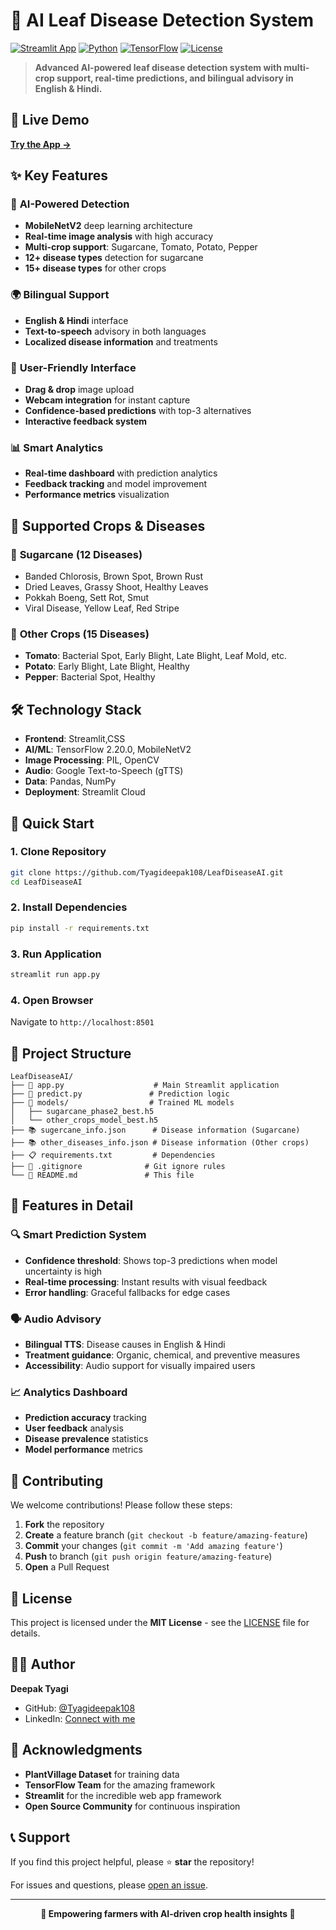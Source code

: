 # 🌿 AI Leaf Disease Detection System

[![Streamlit App](https://static.streamlit.io/badges/streamlit_badge_black_white.svg)](https://leafdiseaseai.streamlit.app)
[![Python](https://img.shields.io/badge/Python-3.11+-blue.svg)](https://python.org)
[![TensorFlow](https://img.shields.io/badge/TensorFlow-2.20.0-orange.svg)](https://tensorflow.org)
[![License](https://img.shields.io/badge/License-MIT-green.svg)](LICENSE)

> **Advanced AI-powered leaf disease detection system with multi-crop support, real-time predictions, and bilingual advisory in English & Hindi.**

## 🚀 Live Demo
**[Try the App →](https://leafdiseaseai-4bglstbxjjusmtynwoyaxy.streamlit.app/)**

## ✨ Key Features

### 🔬 **AI-Powered Detection**
- **MobileNetV2** deep learning architecture
- **Real-time image analysis** with high accuracy
- **Multi-crop support**: Sugarcane, Tomato, Potato, Pepper
- **12+ disease types** detection for sugarcane
- **15+ disease types** for other crops

### 🌍 **Bilingual Support**
- **English & Hindi** interface
- **Text-to-speech** advisory in both languages
- **Localized disease information** and treatments

### 📱 **User-Friendly Interface**
- **Drag & drop** image upload
- **Webcam integration** for instant capture
- **Confidence-based predictions** with top-3 alternatives
- **Interactive feedback system**

### 📊 **Smart Analytics**
- **Real-time dashboard** with prediction analytics
- **Feedback tracking** and model improvement
- **Performance metrics** visualization

## 🎯 Supported Crops & Diseases

### 🌾 **Sugarcane** (12 Diseases)
- Banded Chlorosis, Brown Spot, Brown Rust
- Dried Leaves, Grassy Shoot, Healthy Leaves
- Pokkah Boeng, Sett Rot, Smut
- Viral Disease, Yellow Leaf, Red Stripe

### 🍅 **Other Crops** (15 Diseases)
- **Tomato**: Bacterial Spot, Early Blight, Late Blight, Leaf Mold, etc.
- **Potato**: Early Blight, Late Blight, Healthy
- **Pepper**: Bacterial Spot, Healthy

## 🛠️ Technology Stack

- **Frontend**: Streamlit,CSS
- **AI/ML**: TensorFlow 2.20.0, MobileNetV2
- **Image Processing**: PIL, OpenCV
- **Audio**: Google Text-to-Speech (gTTS)
- **Data**: Pandas, NumPy
- **Deployment**: Streamlit Cloud

## 🚀 Quick Start

### 1. Clone Repository
```bash
git clone https://github.com/Tyagideepak108/LeafDiseaseAI.git
cd LeafDiseaseAI
```

### 2. Install Dependencies
```bash
pip install -r requirements.txt
```

### 3. Run Application
```bash
streamlit run app.py
```

### 4. Open Browser
Navigate to `http://localhost:8501`

## 📁 Project Structure

```
LeafDiseaseAI/
├── 🎯 app.py                    # Main Streamlit application
├── 🔮 predict.py               # Prediction logic
├── 🧠 models/                  # Trained ML models
│   ├── sugarcane_phase2_best.h5
│   └── other_crops_model_best.h5
├── 📚 sugercane_info.json      # Disease information (Sugarcane)
├── 📚 other_diseases_info.json # Disease information (Other crops)
├── 📋 requirements.txt         # Dependencies
├── 🚫 .gitignore              # Git ignore rules
└── 📖 README.md               # This file
```

## 🎨 Features in Detail

### 🔍 **Smart Prediction System**
- **Confidence threshold**: Shows top-3 predictions when model uncertainty is high
- **Real-time processing**: Instant results with visual feedback
- **Error handling**: Graceful fallbacks for edge cases

### 🗣️ **Audio Advisory**
- **Bilingual TTS**: Disease causes in English & Hindi
- **Treatment guidance**: Organic, chemical, and preventive measures
- **Accessibility**: Audio support for visually impaired users

### 📈 **Analytics Dashboard**
- **Prediction accuracy** tracking
- **User feedback** analysis
- **Disease prevalence** statistics
- **Model performance** metrics

## 🤝 Contributing

We welcome contributions! Please follow these steps:

1. **Fork** the repository
2. **Create** a feature branch (`git checkout -b feature/amazing-feature`)
3. **Commit** your changes (`git commit -m 'Add amazing feature'`)
4. **Push** to branch (`git push origin feature/amazing-feature`)
5. **Open** a Pull Request

## 📄 License

This project is licensed under the **MIT License** - see the [LICENSE](LICENSE) file for details.

## 👨‍💻 Author

**Deepak Tyagi**
- GitHub: [@Tyagideepak108](https://github.com/Tyagideepak108)
- LinkedIn: [Connect with me](www.linkedin.com/in/tyagi-deepak)

## 🙏 Acknowledgments

- **PlantVillage Dataset** for training data
- **TensorFlow Team** for the amazing framework
- **Streamlit** for the incredible web app framework
- **Open Source Community** for continuous inspiration

## 📞 Support

If you find this project helpful, please ⭐ **star** the repository!

For issues and questions, please [open an issue](https://github.com/Tyagideepak108/LeafDiseaseAI/issues).

---

<div align="center">
  <strong>🌱 Empowering farmers with AI-driven crop health insights 🌱</strong>
</div>
